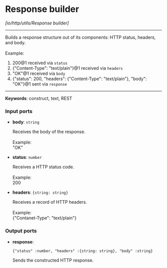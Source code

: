 # Response builder

_[io/http/utils/Response builder]_

---

Builds a response structure out of its components: HTTP status, headers, and body.<br>
<br>
Example:<br>
1. 200@1 received via `status`<br>
2. {"Content-Type": "text/plain"}@1 received via `headers`<br>
3. "OK"@1 received via `body`<br>
4. {"status": 200, "headers": {"Content-Type": "text/plain"}, "body": "OK"}@1 sent via `response`<br>

---

__Keywords__: construct, text, REST

### Input ports

* __body__: ` string `


    Receives the body of the response.<br>
    <br>
    Example:<br>
    "OK"<br>


* __status__: ` number `


    Receives a HTTP status code.<br>
    <br>
    Example:<br>
    200<br>


* __headers__: ` {string: string} `


    Receives a record of HTTP headers.<br>
    <br>
    Example:<br>
    {"Contanet-Type": "text/plain"}<br>

### Output ports

* __response__: 
    ```
    {"status" :number, "headers" :{string: string}, "body" :string}
    ```


    Sends the constructed HTTP response.<br>

